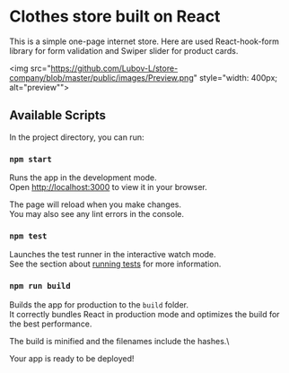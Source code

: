 # Clothes store built on React

This is a simple one-page internet store.
Here are used React-hook-form library for form validation
and Swiper slider for product cards.

<img src="https://github.com/Lubov-L/store-company/blob/master/public/images/Preview.png" style="width: 400px; alt="preview"">

## Available Scripts

In the project directory, you can run:

### `npm start`

Runs the app in the development mode.\
Open [http://localhost:3000](http://localhost:3000) to view it in your browser.

The page will reload when you make changes.\
You may also see any lint errors in the console.

### `npm test`

Launches the test runner in the interactive watch mode.\
See the section about [running tests](https://facebook.github.io/create-react-app/docs/running-tests) for more information.

### `npm run build`

Builds the app for production to the `build` folder.\
It correctly bundles React in production mode and optimizes the build for the best performance.

The build is minified and the filenames include the hashes.\

Your app is ready to be deployed!
